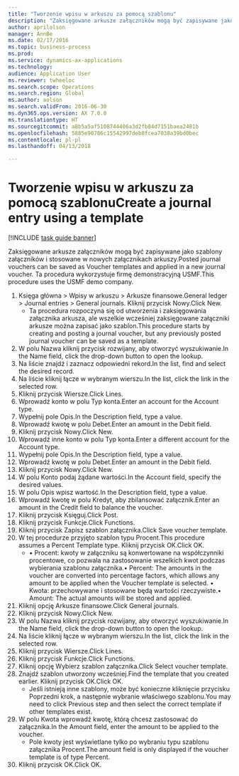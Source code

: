 ```yaml
--- 
title: "Tworzenie wpisu w arkuszu za pomocą szablonu"
description: "Zaksięgowane arkusze załączników mogą być zapisywane jako szablony załączników i stosowane w nowych załącznikach arkuszy."
author: aprilolson
manager: AnnBe
ms.date: 02/17/2016
ms.topic: business-process
ms.prod: 
ms.service: dynamics-ax-applications
ms.technology: 
audience: Application User
ms.reviewer: twheeloc
ms.search.scope: Operations
ms.search.region: Global
ms.author: aolson
ms.search.validFrom: 2016-06-30
ms.dyn365.ops.version: AX 7.0.0
ms.translationtype: HT
ms.sourcegitcommit: a8b5a5af5108744406a3d2fb84d7151baea2481b
ms.openlocfilehash: 5885e90786c15542997deb8fcea7038a39bd0bec
ms.contentlocale: pl-pl
ms.lasthandoff: 04/13/2018

---
```

# <a name="create-a-journal-entry-using-a-template"></a><span data-ttu-id="defb9-103">Tworzenie wpisu w arkuszu za pomocą szablonu</span><span class="sxs-lookup"><span data-stu-id="defb9-103">Create a journal entry using a template</span></span>

[!INCLUDE [task guide banner](../../includes/task-guide-banner.md)]

<span data-ttu-id="defb9-104">Zaksięgowane arkusze załączników mogą być zapisywane jako szablony załączników i stosowane w nowych załącznikach arkuszy.</span><span class="sxs-lookup"><span data-stu-id="defb9-104">Posted journal vouchers can be saved as Voucher templates and applied in a new journal voucher.</span></span> <span data-ttu-id="defb9-105">Ta procedura wykorzystuje firmę demonstracyjną USMF.</span><span class="sxs-lookup"><span data-stu-id="defb9-105">This procedure uses the USMF demo company.</span></span>

1. <span data-ttu-id="defb9-106">Księga główna > Wpisy w arkuszu > Arkusze finansowe.</span><span class="sxs-lookup"><span data-stu-id="defb9-106">General ledger > Journal entries > General journals.</span></span> <span data-ttu-id="defb9-107">Kliknij przycisk Nowy.</span><span class="sxs-lookup"><span data-stu-id="defb9-107">Click New.</span></span>
    * <span data-ttu-id="defb9-108">Ta procedura rozpoczyna się od utworzenia i zaksięgowania załącznika arkusza, ale wszelkie wcześniej zaksięgowane załączniki arkusze można zapisać jako szablon.</span><span class="sxs-lookup"><span data-stu-id="defb9-108">This procedure starts by creating and posting a journal voucher, but any previously posted journal voucher can be saved as a template.</span></span>  
2. <span data-ttu-id="defb9-109">W polu Nazwa kliknij przycisk rozwijany, aby otworzyć wyszukiwanie.</span><span class="sxs-lookup"><span data-stu-id="defb9-109">In the Name field, click the drop-down button to open the lookup.</span></span>
3. <span data-ttu-id="defb9-110">Na liście znajdź i zaznacz odpowiedni rekord.</span><span class="sxs-lookup"><span data-stu-id="defb9-110">In the list, find and select the desired record.</span></span>
4. <span data-ttu-id="defb9-111">Na liście kliknij łącze w wybranym wierszu.</span><span class="sxs-lookup"><span data-stu-id="defb9-111">In the list, click the link in the selected row.</span></span>
5. <span data-ttu-id="defb9-112">Kliknij przycisk Wiersze.</span><span class="sxs-lookup"><span data-stu-id="defb9-112">Click Lines.</span></span>
6. <span data-ttu-id="defb9-113">Wprowadź konto w polu Typ konta.</span><span class="sxs-lookup"><span data-stu-id="defb9-113">Enter an account for the Account type.</span></span>
7. <span data-ttu-id="defb9-114">Wypełnij pole Opis.</span><span class="sxs-lookup"><span data-stu-id="defb9-114">In the Description field, type a value.</span></span>
8. <span data-ttu-id="defb9-115">Wprowadź kwotę w polu Debet.</span><span class="sxs-lookup"><span data-stu-id="defb9-115">Enter an amount in the Debit field.</span></span>
9. <span data-ttu-id="defb9-116">Kliknij przycisk Nowy.</span><span class="sxs-lookup"><span data-stu-id="defb9-116">Click New.</span></span>
10. <span data-ttu-id="defb9-117">Wprowadź inne konto w polu Typ konta.</span><span class="sxs-lookup"><span data-stu-id="defb9-117">Enter a different account for the Account type.</span></span>
11. <span data-ttu-id="defb9-118">Wypełnij pole Opis.</span><span class="sxs-lookup"><span data-stu-id="defb9-118">In the Description field, type a value.</span></span>
12. <span data-ttu-id="defb9-119">Wprowadź kwotę w polu Debet.</span><span class="sxs-lookup"><span data-stu-id="defb9-119">Enter an amount in the Debit field.</span></span>
13. <span data-ttu-id="defb9-120">Kliknij przycisk Nowy.</span><span class="sxs-lookup"><span data-stu-id="defb9-120">Click New.</span></span>
14. <span data-ttu-id="defb9-121">W polu Konto podaj żądane wartości.</span><span class="sxs-lookup"><span data-stu-id="defb9-121">In the Account field, specify the desired values.</span></span>
15. <span data-ttu-id="defb9-122">W polu Opis wpisz wartość.</span><span class="sxs-lookup"><span data-stu-id="defb9-122">In the Description field, type a value.</span></span>
16. <span data-ttu-id="defb9-123">Wprowadź kwotę w polu Kredyt, aby zbilansować załącznik.</span><span class="sxs-lookup"><span data-stu-id="defb9-123">Enter an amount in the Credit field to balance the voucher.</span></span>
17. <span data-ttu-id="defb9-124">Kliknij przycisk Księguj.</span><span class="sxs-lookup"><span data-stu-id="defb9-124">Click Post.</span></span>
18. <span data-ttu-id="defb9-125">Kliknij przycisk Funkcje.</span><span class="sxs-lookup"><span data-stu-id="defb9-125">Click Functions.</span></span>
19. <span data-ttu-id="defb9-126">Kliknij przycisk Zapisz szablon załącznika.</span><span class="sxs-lookup"><span data-stu-id="defb9-126">Click Save voucher template.</span></span>
20. <span data-ttu-id="defb9-127">W tej procedurze przyjęto szablon typu Procent.</span><span class="sxs-lookup"><span data-stu-id="defb9-127">This procedure assumes a Percent Template type.</span></span> <span data-ttu-id="defb9-128">Kliknij przycisk OK.</span><span class="sxs-lookup"><span data-stu-id="defb9-128">Click OK.</span></span>
    * <span data-ttu-id="defb9-129">• Procent: kwoty w załączniku są konwertowane na współczynniki procentowe, co pozwala na zastosowanie wszelkich kwot podczas wybierania szablonu załącznika.</span><span class="sxs-lookup"><span data-stu-id="defb9-129">• Percent: The amounts in the voucher are converted into percentage factors, which allows any amount to be applied when the Voucher template is selected.</span></span>  <span data-ttu-id="defb9-130">• Kwota: przechowywane i stosowane będą wartości rzeczywiste.</span><span class="sxs-lookup"><span data-stu-id="defb9-130">• Amount: The actual amounts will be stored and applied.</span></span>  
21. <span data-ttu-id="defb9-131">Kliknij opcję Arkusze finansowe.</span><span class="sxs-lookup"><span data-stu-id="defb9-131">Click General journals.</span></span>
22. <span data-ttu-id="defb9-132">Kliknij przycisk Nowy.</span><span class="sxs-lookup"><span data-stu-id="defb9-132">Click New.</span></span>
23. <span data-ttu-id="defb9-133">W polu Nazwa kliknij przycisk rozwijany, aby otworzyć wyszukiwanie.</span><span class="sxs-lookup"><span data-stu-id="defb9-133">In the Name field, click the drop-down button to open the lookup.</span></span>
24. <span data-ttu-id="defb9-134">Na liście kliknij łącze w wybranym wierszu.</span><span class="sxs-lookup"><span data-stu-id="defb9-134">In the list, click the link in the selected row.</span></span>
25. <span data-ttu-id="defb9-135">Kliknij przycisk Wiersze.</span><span class="sxs-lookup"><span data-stu-id="defb9-135">Click Lines.</span></span>
26. <span data-ttu-id="defb9-136">Kliknij przycisk Funkcje.</span><span class="sxs-lookup"><span data-stu-id="defb9-136">Click Functions.</span></span>
27. <span data-ttu-id="defb9-137">Kliknij opcję Wybierz szablon załącznika.</span><span class="sxs-lookup"><span data-stu-id="defb9-137">Click Select voucher template.</span></span>
28. <span data-ttu-id="defb9-138">Znajdź szablon utworzony wcześniej.</span><span class="sxs-lookup"><span data-stu-id="defb9-138">Find the template that you created earlier.</span></span> <span data-ttu-id="defb9-139">Kliknij przycisk OK.</span><span class="sxs-lookup"><span data-stu-id="defb9-139">Click OK.</span></span>
    * <span data-ttu-id="defb9-140">Jeśli istnieją inne szablony, może być konieczne kliknięcie przycisku Poprzedni krok, a następnie wybranie właściwego szablonu.</span><span class="sxs-lookup"><span data-stu-id="defb9-140">You may need to click Previous step and then select the correct template if other templates exist.</span></span>  
29. <span data-ttu-id="defb9-141">W polu Kwota wprowadź kwotę, którą chcesz zastosować do załącznika.</span><span class="sxs-lookup"><span data-stu-id="defb9-141">In the Amount field, enter the amount to be applied to the voucher.</span></span>
    * <span data-ttu-id="defb9-142">Pole kwoty jest wyświetlane tylko po wybraniu typu szablonu załącznika Procent.</span><span class="sxs-lookup"><span data-stu-id="defb9-142">The amount field is only displayed if the voucher template is of type Percent.</span></span>  
30. <span data-ttu-id="defb9-143">Kliknij przycisk OK.</span><span class="sxs-lookup"><span data-stu-id="defb9-143">Click OK.</span></span>


